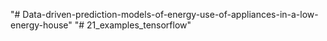"# Data-driven-prediction-models-of-energy-use-of-appliances-in-a-low-energy-house" 
"# 21_examples_tensorflow" 
